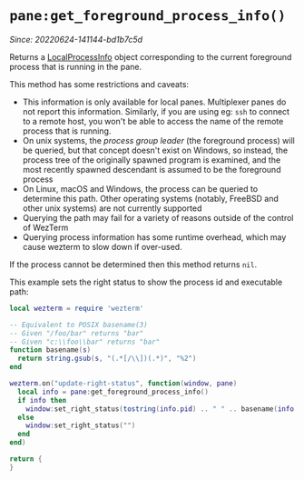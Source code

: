 # `pane:get_foreground_process_info()`

*Since: 20220624-141144-bd1b7c5d*

Returns a [LocalProcessInfo](../LocalProcessInfo.md) object corresponding to the current foreground process that is running in the pane.

This method has some restrictions and caveats:

* This information is only available for local panes.  Multiplexer panes do not report this information.  Similarly, if you are using eg: `ssh` to connect to a remote host, you won't be able to access the name of the remote process that is running.
* On unix systems, the *process group leader* (the foreground process) will be queried, but that concept doesn't exist on Windows, so instead, the process tree of the originally spawned program is examined, and the most recently spawned descendant is assumed to be the foreground process
* On Linux, macOS and Windows, the process can be queried to determine this path. Other operating systems (notably, FreeBSD and other unix systems) are not currently supported
* Querying the path may fail for a variety of reasons outside of the control of WezTerm
* Querying process information has some runtime overhead, which may cause wezterm to slow down if over-used.

If the process cannot be determined then this method returns `nil`.

This example sets the right status to show the process id and executable path:

```lua
local wezterm = require 'wezterm'

-- Equivalent to POSIX basename(3)
-- Given "/foo/bar" returns "bar"
-- Given "c:\\foo\\bar" returns "bar"
function basename(s)
  return string.gsub(s, "(.*[/\\])(.*)", "%2")
end

wezterm.on("update-right-status", function(window, pane)
  local info = pane:get_foreground_process_info()
  if info then
    window:set_right_status(tostring(info.pid) .. " " .. basename(info.executable))
  else
    window:set_right_status("")
  end
end)

return {
}
```

